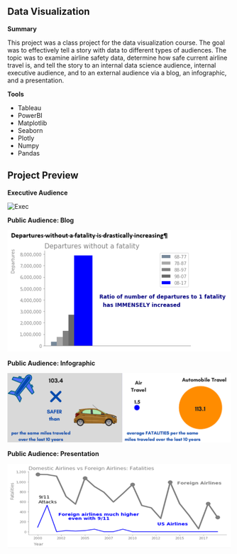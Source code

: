 ## Data Visualization
**Summary**

This project was a class project for the data visualization course.  The goal was to effectively tell a story with data to different types of audiences.  The topic was to examine airline safety data, determine how safe current airline travel is, and tell the story to an internal data science audience, internal executive audience, and to an external audience via a blog, an infographic, and a presentation.

**Tools**

* Tableau
* PowerBI
* Matplotlib
* Seaborn
* Plotly
* Numpy
* Pandas

## Project Preview

**Executive Audience**

![Exec](//images/Exec.PNG)


**Public Audience:  Blog**

![Blog](/images/Blog.PNG)


**Public Audience:  Infographic**

![Infographic](/images/Infographic.PNG)


**Public Audience:  Presentation**

![Presentation](/images/Presentation.PNG)


